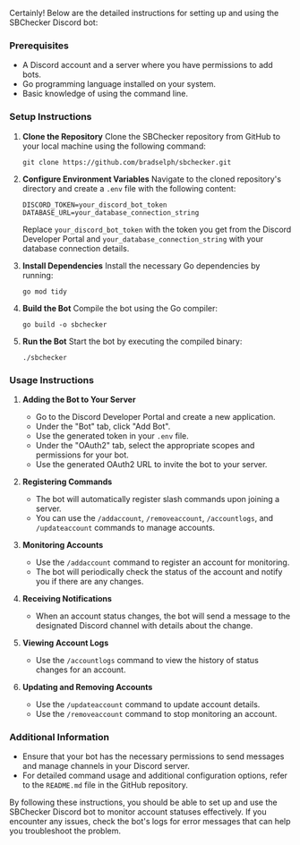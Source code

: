 Certainly! Below are the detailed instructions for setting up and using the SBChecker Discord bot:

### Prerequisites
- A Discord account and a server where you have permissions to add bots.
- Go programming language installed on your system.
- Basic knowledge of using the command line.

### Setup Instructions

1. **Clone the Repository**
   Clone the SBChecker repository from GitHub to your local machine using the following command:
   ```shell
   git clone https://github.com/bradselph/sbchecker.git
   ```

2. **Configure Environment Variables**
   Navigate to the cloned repository's directory and create a `.env` file with the following content:
   ```plaintext
   DISCORD_TOKEN=your_discord_bot_token
   DATABASE_URL=your_database_connection_string
   ```
   Replace `your_discord_bot_token` with the token you get from the Discord Developer Portal and `your_database_connection_string` with your database connection details.

3. **Install Dependencies**
   Install the necessary Go dependencies by running:
   ```shell
   go mod tidy
   ```

4. **Build the Bot**
   Compile the bot using the Go compiler:
   ```shell
   go build -o sbchecker
   ```

5. **Run the Bot**
   Start the bot by executing the compiled binary:
   ```shell
   ./sbchecker
   ```

### Usage Instructions

1. **Adding the Bot to Your Server**
   - Go to the Discord Developer Portal and create a new application.
   - Under the "Bot" tab, click "Add Bot".
   - Use the generated token in your `.env` file.
   - Under the "OAuth2" tab, select the appropriate scopes and permissions for your bot.
   - Use the generated OAuth2 URL to invite the bot to your server.

2. **Registering Commands**
   - The bot will automatically register slash commands upon joining a server.
   - You can use the `/addaccount`, `/removeaccount`, `/accountlogs`, and `/updateaccount` commands to manage accounts.

3. **Monitoring Accounts**
   - Use the `/addaccount` command to register an account for monitoring.
   - The bot will periodically check the status of the account and notify you if there are any changes.

4. **Receiving Notifications**
   - When an account status changes, the bot will send a message to the designated Discord channel with details about the change.

5. **Viewing Account Logs**
   - Use the `/accountlogs` command to view the history of status changes for an account.

6. **Updating and Removing Accounts**
   - Use the `/updateaccount` command to update account details.
   - Use the `/removeaccount` command to stop monitoring an account.

### Additional Information
- Ensure that your bot has the necessary permissions to send messages and manage channels in your Discord server.
- For detailed command usage and additional configuration options, refer to the `README.md` file in the GitHub repository.

By following these instructions, you should be able to set up and use the SBChecker Discord bot to monitor account statuses effectively. If you encounter any issues, check the bot's logs for error messages that can help you troubleshoot the problem.
